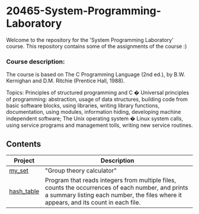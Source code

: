 # 20465-System-Programming-Laboratory

Welcome to the repository for the 'System Programming Laboratory' course. 
This repository contains some of the assignments of the course :)

### Course description:
The course is based on The C Programming Language (2nd ed.), by B.W. Kernighan and D.M. Ritchie (Prentice Hall, 1988).

Topics: Principles of structured programming and C � Universal principles of programming: abstraction, usage of data structures, building code from basic software blocks, using libraries, writing library functions, documentation, using modules, information hiding, developing machine independent software; The Unix operating system � Linux system calls, using service programs and management tolls, writing new service routines.

## Contents

| Project | Description |
| ------ | ------ |
| [my_set](https://github.com/NaomiEisen/20465-System-Programming-Laboratory/tree/main/Task(maman22)_my_set) | "Group theory calculator" |
| [hash_table](https://github.com/NaomiEisen/20465-System-Programming-Laboratory/tree/main/Task(maman23)_hash_table) | Program that reads integers from multiple files, counts the occurrences of each number, and prints a summary listing each number, the files where it appears, and its count in each file. |
